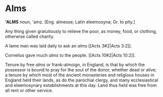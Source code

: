 # Alms

**'ALMS** _noun_, 'amz. \[Eng. almesse; Latin eleemosyna; Gr. to pity.\]

Any thing given gratuitously to relieve the poor, as money, food, or clothing, otherwise called charity.

A lame man was laid daily to ask an _alms_ [[Acts 3#2|Acts 3:2]].

Cornelius gave much _alms_ to the people. [[Acts 10#2|Acts 10:2]].

Tenure by free _alms_ or frank-almoign, in England, is that by which the possessor is bound to pray for the soul of the donor, whether dead or alive; a tenure by which most of the ancient monasteries and religious houses in England held their lands, as do the parochial clergy, and many ecclesiastical and eleemosynary establishments at this day. Land thus held was free from all rent or other service.